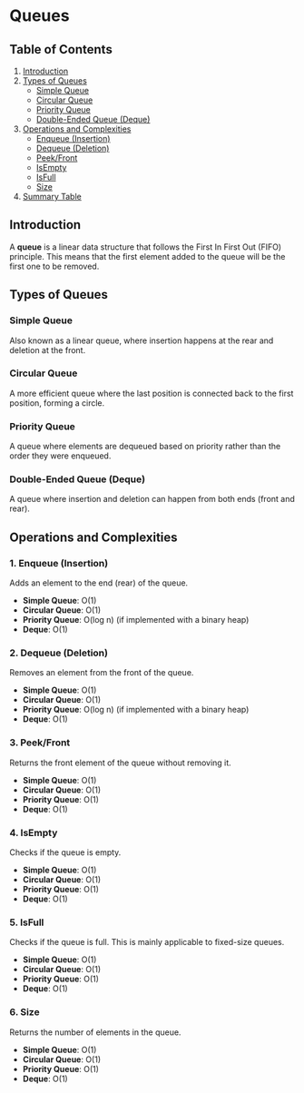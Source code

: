 # Queues

## Table of Contents

1. [Introduction](#introduction)
2. [Types of Queues](#types-of-queues)
    - [Simple Queue](#simple-queue)
    - [Circular Queue](#circular-queue)
    - [Priority Queue](#priority-queue)
    - [Double-Ended Queue (Deque)](#double-ended-queue-deque)
3. [Operations and Complexities](#operations-and-complexities)
    - [Enqueue (Insertion)](#1-enqueue-insertion)
    - [Dequeue (Deletion)](#2-dequeue-deletion)
    - [Peek/Front](#3-peekfront)
    - [IsEmpty](#4-isempty)
    - [IsFull](#5-isfull)
    - [Size](#6-size)
4. [Summary Table](#summary-table)

## Introduction

A **queue** is a linear data structure that follows the First In First Out (FIFO) principle. This means that the first element added to the queue will be the first one to be removed.

## Types of Queues

### Simple Queue

Also known as a linear queue, where insertion happens at the rear and deletion at the front.

### Circular Queue

A more efficient queue where the last position is connected back to the first position, forming a circle.

### Priority Queue

A queue where elements are dequeued based on priority rather than the order they were enqueued.

### Double-Ended Queue (Deque)

A queue where insertion and deletion can happen from both ends (front and rear).

## Operations and Complexities

### 1. Enqueue (Insertion)

Adds an element to the end (rear) of the queue.

-   **Simple Queue**: O(1)
-   **Circular Queue**: O(1)
-   **Priority Queue**: O(log n) (if implemented with a binary heap)
-   **Deque**: O(1)

### 2. Dequeue (Deletion)

Removes an element from the front of the queue.

-   **Simple Queue**: O(1)
-   **Circular Queue**: O(1)
-   **Priority Queue**: O(log n) (if implemented with a binary heap)
-   **Deque**: O(1)

### 3. Peek/Front

Returns the front element of the queue without removing it.

-   **Simple Queue**: O(1)
-   **Circular Queue**: O(1)
-   **Priority Queue**: O(1)
-   **Deque**: O(1)

### 4. IsEmpty

Checks if the queue is empty.

-   **Simple Queue**: O(1)
-   **Circular Queue**: O(1)
-   **Priority Queue**: O(1)
-   **Deque**: O(1)

### 5. IsFull

Checks if the queue is full. This is mainly applicable to fixed-size queues.

-   **Simple Queue**: O(1)
-   **Circular Queue**: O(1)
-   **Priority Queue**: O(1)
-   **Deque**: O(1)

### 6. Size

Returns the number of elements in the queue.

-   **Simple Queue**: O(1)
-   **Circular Queue**: O(1)
-   **Priority Queue**: O(1)
-   **Deque**: O(1)
